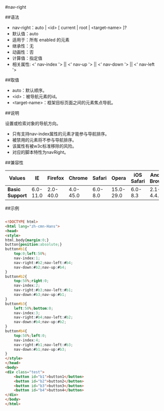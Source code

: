 #nav-right

##语法

- nav-right：auto | &lt;id&gt; [ current | root | &lt;target-name&gt; ]?
- 默认值：auto
- 适用于：所有 enabled 的元素
- 继承性：无
- 动画性：否
- 计算值：指定值
- 相关属性: &lt;' nav-index '&gt; || &lt;' nav-up '&gt; || &lt;' nav-down '&gt; || &lt;' nav-left '&gt;


##取值

- auto：默认顺序。
- &lt;id&gt;：被导航元素的id。
- &lt;target-name&gt;：框架目标页面之间的元素焦点导航。


##说明

设置或检索对象的导航方向。

- 只有支持nav-index属性的元素才能参与导航排序。
- 被禁用的元素将不参与导航排序。
- 该属性有被w3c标准移除的风险。
- 对应的脚本特性为navRight。


##兼容性


<table class="compatible">
<thead>
	<tr>
		<th>Values</th>
		<th>IE</th>
		<th>Firefox</th>
		<th>Chrome</th>
		<th>Safari</th>
		<th>Opera</th>
		<th>iOS Safari</th>
		<th>Android Browser</th>
		<th>Android Chrome</th>
	</tr>
</thead>
<tbody>
	<tr>
		<td><strong>Basic Support</strong></td>
		<td class="unsupport">6.0-11.0</td>
		<td class="unsupport">2.0-40.0</td>
		<td class="unsupport">4.0-45.0</td>
		<td class="unsupport">6.0-8.0</td>
		<td class="unsupport">15.0-29.0</td>
		<td class="unsupport">6.0-8.3</td>
		<td class="unsupport">2.1-4.4.4</td>
		<td class="unsupport">18.0-42.0</td>
	</tr>
</tbody>
</table>


##示例

```html

<!DOCTYPE html>
<html lang="zh-cmn-Hans">
<head>
<style>
html,body{margin:0;}
button{position:absolute;}
button#b1{
	top:0;left:50%;
	nav-index:1;
	nav-right:#b2;nav-left:#b4;
	nav-down:#b2;nav-up:#b4;
}
button#b2{
	top:50%;right:0;
	nav-index:2;
	nav-right:#b3;nav-left:#b1;
	nav-down:#b3;nav-up:#b1;
}
button#b3{
	left:50%;bottom:0;
	nav-index:3;
	nav-right:#b4;nav-left:#b2;
	nav-down:#b4;nav-up:#b2;
}
button#b4{
	top:50%;left:0;
	nav-index:4;
	nav-right:#b1;nav-left:#b3;
	nav-down:#b1;nav-up:#b3;
}
</style>
</head>
<body>
<div class="test">
	<button id="b1">button1</button>
	<button id="b2">button2</button>
	<button id="b3">button3</button>
	<button id="b4">button4</button>
</div>
</body>
</html>

```
